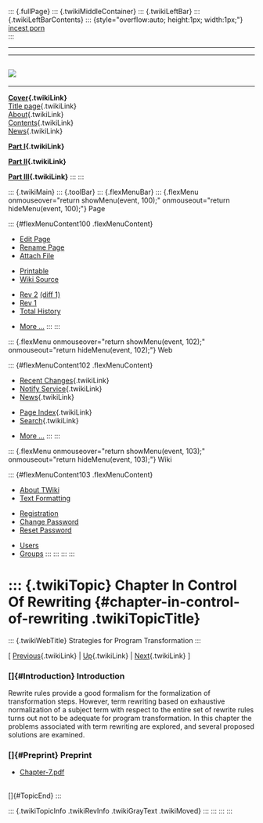 ::: {.fullPage}
::: {.twikiMiddleContainer}
::: {.twikiLeftBar}
::: {.twikiLeftBarContents}
::: {style="overflow:auto; height:1px; width:1px;"}
[incest porn](http://sexpace.net/)\
:::

------------------------------------------------------------------------

  -----------------------------------------------------------------------------
  [![](../pub/Stratego/StrategoLogo/StrategoLogoTextless-100px.png)](WebHome)
  -----------------------------------------------------------------------------

------------------------------------------------------------------------

**[Cover](WebHome){.twikiLink}**\
[Title page](TitlePage){.twikiLink}\
[About](AboutThisBook){.twikiLink}\
[Contents](TableOfContents){.twikiLink}\
[News](WebNews){.twikiLink}

**[Part I](PartI){.twikiLink}**

**[Part II](PartII){.twikiLink}**

**[Part III](PartIII){.twikiLink}**
:::
:::

::: {.twikiMain}
::: {.toolBar}
::: {.flexMenuBar}
::: {.flexMenu onmouseover="return showMenu(event, 100);" onmouseout="return hideMenu(event, 100);"}
Page

::: {#flexMenuContent100 .flexMenuContent}
-   [Edit
    Page](http://www.program-transformation.org/edit/Book/ChapterInControlOfRewriting?t=1536829080)
-   [Rename
    Page](http://www.program-transformation.org/rename/Book/ChapterInControlOfRewriting)
-   [Attach
    File](http://www.program-transformation.org/attach/Book/ChapterInControlOfRewriting)

<!-- -->

-   [Printable](http://www.program-transformation.org/view/Book/ChapterInControlOfRewriting?skin=print.pattern)
-   [Wiki
    Source](http://www.program-transformation.org/view/Book/ChapterInControlOfRewriting?skin=text&raw=on&contenttype=text/plain)

<!-- -->

-   [Rev
    2](http://www.program-transformation.org/view/Book/ChapterInControlOfRewriting?rev=1.2)
    [(diff 1)](http://www.program-transformation.org/rdiff/Book/ChapterInControlOfRewriting?rev1=1.2&rev2=1.1)
-   [Rev
    1](http://www.program-transformation.org/view/Book/ChapterInControlOfRewriting?rev=1.1)
-   [Total
    History](http://www.program-transformation.org/rdiff/Book/ChapterInControlOfRewriting)

<!-- -->

-   [More
    \...](http://www.program-transformation.org/oops/Book/ChapterInControlOfRewriting?template=oopsmore&param1=1.2&param2=1.2)
:::
:::

::: {.flexMenu onmouseover="return showMenu(event, 102);" onmouseout="return hideMenu(event, 102);"}
Web

::: {#flexMenuContent102 .flexMenuContent}
-   [Recent Changes](WebChanges){.twikiLink}
-   [Notify Service](WebNotify){.twikiLink}
-   [News](WebNews){.twikiLink}

<!-- -->

-   [Page Index](WebIndex){.twikiLink}
-   [Search](WebSearch){.twikiLink}

<!-- -->

-   [More
    \...](http://www.program-transformation.org/oops/Book/ChapterInControlOfRewriting?template=oopsmore&param1=1.2&param2=1.2)
:::
:::

::: {.flexMenu onmouseover="return showMenu(event, 103);" onmouseout="return hideMenu(event, 103);"}
Wiki

::: {#flexMenuContent103 .flexMenuContent}
-   [About
    TWiki](http://www.program-transformation.org/view/TWiki/WebHome)
-   [Text
    Formatting](http://www.program-transformation.org/view/TWiki/TextFormattingRules)

<!-- -->

-   [Registration](http://www.program-transformation.org/view/TWiki/TWikiRegistration)
-   [Change
    Password](http://www.program-transformation.org/view/TWiki/ChangePassword)
-   [Reset
    Password](http://www.program-transformation.org/view/TWiki/ResetPassword)

<!-- -->

-   [Users](http://www.program-transformation.org/view/Main/TWikiUsers)
-   [Groups](http://www.program-transformation.org/view/Main/TWikiGroups)
:::
:::
:::
:::

::: {.twikiTopic}
Chapter In Control Of Rewriting {#chapter-in-control-of-rewriting .twikiTopicTitle}
===============================

::: {.twikiWebTitle}
Strategies for Program Transformation
:::

\[
[Previous](ChapterProgramTransformationWithConcreteObjectSyntax){.twikiLink}
\| [Up](PartIII){.twikiLink} \|
[Next](ChapterComposingStrategies){.twikiLink} \]

### []{#Introduction} Introduction

Rewrite rules provide a good formalism for the formalization of
transformation steps. However, term rewriting based on exhaustive
normalization of a subject term with respect to the entire set of
rewrite rules turns out not to be adequate for program transformation.
In this chapter the problems associated with term rewriting are
explored, and several proposed solutions are examined.

### []{#Preprint} Preprint

-   [Chapter-7.pdf](http://www.cs.uu.nl/~visser/book/Chapter-7.pdf)

\
[]{#TopicEnd}
:::

::: {.twikiTopicInfo .twikiRevInfo .twikiGrayText .twikiMoved}
:::
:::
:::
:::
